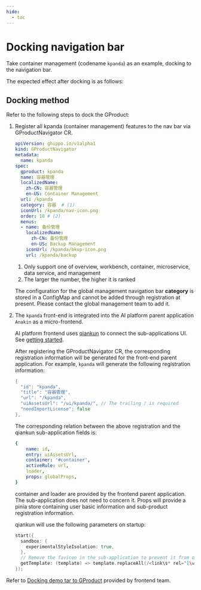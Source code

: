 ```yaml
---
hide:
  - toc
---
```


# Docking navigation bar

Take container management (codename `kpanda`) as an example, docking to the navigation bar.

The expected effect after docking is as follows:

## Docking method

Refer to the following steps to dock the GProduct:

1. Register all kpanda (container management) features to the nav bar via GProductNavigator CR.

    ```yaml
    apiVersion: ghippo.io/v1alpha1
    kind: GProductNavigator
    metadata:
      name: kpanda
    spec:
      gproduct: kpanda
      name: 容器管理
      localizedName:
        zh-CN: 容器管理
        en-US: Container Management
      url: /kpanda
      category: 容器  # (1)
      iconUrl: /kpanda/nav-icon.png
      order: 10 # (2)
      menus:
      - name: 备份管理
        localizedName:
          zh-CN: 备份管理
          en-US: Backup Management
        iconUrl: /kpanda/bkup-icon.png
        url: /kpanda/backup
    ```

    1. Only support one of overview, workbench, container, microservice, data service, and management
    2. The larger the number, the higher it is ranked

    The configuration for the global management navigation bar __category__ is stored in a ConfigMap and cannot be added through registration at present. Please contact the global management team to add it.

2. The `kpanda` front-end is integrated into the AI platform parent application `Anakin` as a micro-frontend.

    AI platform frontend uses [qiankun](https://qiankun.umijs.org) to connect the sub-applications UI.
    See [getting started](https://qiankun.umijs.org/guide/getting-started).

    After registering the GProductNavigator CR, the corresponding registration information will be generated for the front-end parent application. For example, `kpanda` will generate the following registration information:

    ```go
    {
      "id": "kpanda",
      "title": "容器管理",
      "url": "/kpanda",
      "uiAssetsUrl": "/ui/kpanda/", // The trailing / is required
      "needImportLicense": false
    },
    ```

    The corresponding relation between the above registration and the qiankun sub-application fields is:

    ```yaml
    {
        name: id,
        entry: uiAssetsUrl,
        container: '#container',
        activeRule: url, 
        loader,
        props: globalProps,
    }
    ```

    container and loader are provided by the frontend parent application. The sub-application does not need to concern it. Props will provide a pinia store containing user basic information and sub-product registration information.

    qiankun will use the following parameters on startup:

    ```go
    start({
      sandbox: {
        experimentalStyleIsolation: true,
      },
      // Remove the favicon in the sub-application to prevent it from overwriting the parent application's favicon in Firefox
      getTemplate: (template) => template.replaceAll(/<link\s* rel="[\w\s]*icon[\w\s]*"\s*( href=".*?")?\s*\/?>/g, ''),
    });
    ```

Refer to [Docking demo tar to GProduct](./gproduct-demo-main.tar.gz) provided by frontend team.
